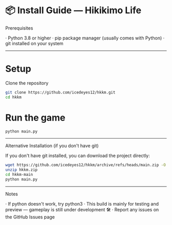 # 📦 Install Guide — Hikikimo Life

Prerequisites

· Python 3.8 or higher
· pip package manager (usually comes with Python)
· git installed on your system

---

# Setup

Clone the repository

```bash
git clone https://github.com/icedeyes12/hkkm.git
cd hkkm
```

# Run the game

```bash
python main.py
```

---

Alternative Installation (if you don't have git)

If you don't have git installed, you can download the project directly:

```bash
wget https://github.com/icedeyes12/hkkm/archive/refs/heads/main.zip -O hkkm.zip
unzip hkkm.zip
cd hkkm-main
python main.py
```

---

Notes

· If python doesn't work, try python3
· This build is mainly for testing and preview — gameplay is still under development 🛠️
· Report any issues on the GitHub Issues page